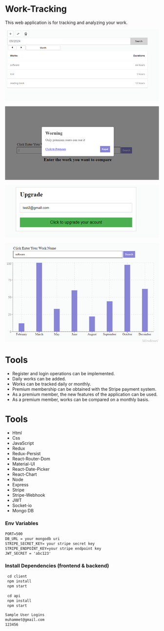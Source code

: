 # Work-Tracking
 This web application is for tracking and analyzing your work.
 
  ![Demo Photo](https://github.com/alimeral99/Work-Tracking/blob/master/uploads/image4.PNG)
  
  ![Demo Photo](https://github.com/alimeral99/Work-Tracking/blob/master/uploads/image2.PNG)
  
  ![Demo Photo](https://github.com/alimeral99/Work-Tracking/blob/master/uploads/image3.PNG)
  
  ![Demo Photo](https://github.com/alimeral99/Work-Tracking/blob/master/uploads/image5.PNG)

   # Tools
  - Register and login operations can be implemented.
  - Daily works can be added.
  - Works can be tracked daily or monthly.
  - Premium membership can be obtained with the Stripe payment system.
  - As a premium member, the new features of the application can be used.
  - As a premium member, works can be compared on a monthly basis.
    

  # Tools
  - Html
  - Css
  - JavaScript
  - Redux
  - Redux-Persist
  - React-Router-Dom
  - Material-UI
  - React-Date-Picker
  - React-Chart
  - Node
  - Express
  - Stripe
  - Stripe-Webhook
  - JWT
  - Socket-io
  - Mongo DB

### Env Variables
   ```
   PORT=500
   DB_URL = your mongodb uri
   STRIPE_SECRET_KEY= your stripe secret key
   STRIPE_ENDPOİNT_KEY=your stripe endpoint key
   JWT_SECRET = 'abc123'
   ```

### Install Dependencies (frontend & backend)
   ```
    cd client
    npm install
    npm start

    cd api
    npm install
    npm start
   ```

  ```
  Sample User Logins
  muhammet@gmail.com
  123456
  ```
   
     


